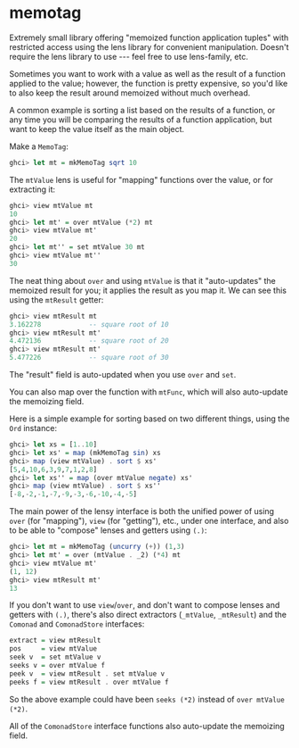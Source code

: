memotag
=======

Extremely small library offering "memoized function application tuples" with
restricted access using the lens library for convenient manipulation.  Doesn't
require the lens library to use --- feel free to use lens-family, etc.

Sometimes you want to work with a value as well as the result of a function
applied to the value; however, the function is pretty expensive, so you'd like
to also keep the result around memoized without much overhead.

A common example is sorting a list based on the results of a function, or any
time you will be comparing the results of a function application, but want to
keep the value itself as the main object.

Make a `MemoTag`:

~~~haskell
ghci> let mt = mkMemoTag sqrt 10
~~~

The `mtValue` lens is useful for "mapping" functions over the value, or for
extracting it:

~~~haskell
ghci> view mtValue mt
10
ghci> let mt' = over mtValue (*2) mt
ghci> view mtValue mt'
20
ghci> let mt'' = set mtValue 30 mt
ghci> view mtValue mt''
30
~~~

The neat thing about `over` and using `mtValue` is that it "auto-updates" the
memoized result for you; it applies the result as you map it.  We can see this
using the `mtResult` getter:

~~~haskell
ghci> view mtResult mt
3.162278            -- square root of 10
ghci> view mtResult mt'
4.472136            -- square root of 20
ghci> view mtResult mt'
5.477226            -- square root of 30
~~~

The "result" field is auto-updated when you use `over` and `set`.

You can also map over the function with `mtFunc`, which will also
auto-update the memoizing field.

Here is a simple example for sorting based on two different things, using the
`Ord` instance:

~~~haskell
ghci> let xs = [1..10]
ghci> let xs' = map (mkMemoTag sin) xs
ghci> map (view mtValue) . sort $ xs'
[5,4,10,6,3,9,7,1,2,8]
ghci> let xs'' = map (over mtValue negate) xs'
ghci> map (view mtValue) . sort $ xs''
[-8,-2,-1,-7,-9,-3,-6,-10,-4,-5]
~~~

The main power of the lensy interface is both the unified power of using
`over` (for "mapping"), `view` (for "getting"), etc., under one interface, and
also to be able to "compose" lenses and getters using `(.)`:

~~~haskell
ghci> let mt = mkMemoTag (uncurry (+)) (1,3)
ghci> let mt' = over (mtValue . _2) (*4) mt
ghci> view mtValue mt'
(1, 12)
ghci> view mtResult mt'
13
~~~


If you don't want to use `view`/`over`, and don't want to compose lenses and
getters with `(.)`, there's also direct extractors (`_mtValue`, `_mtResult`)
and the `Comonad` and `ComonadStore` interfaces:

~~~haskell
extract = view mtResult
pos     = view mtValue
seek v  = set mtValue v
seeks v = over mtValue f
peek v  = view mtResult . set mtValue v
peeks f = view mtResult . over mtValue f
~~~

So the above example could have been `seeks (*2)` instead of `over mtValue
(*2)`.

All of the `ComonadStore` interface functions also auto-update the memoizing
field.



